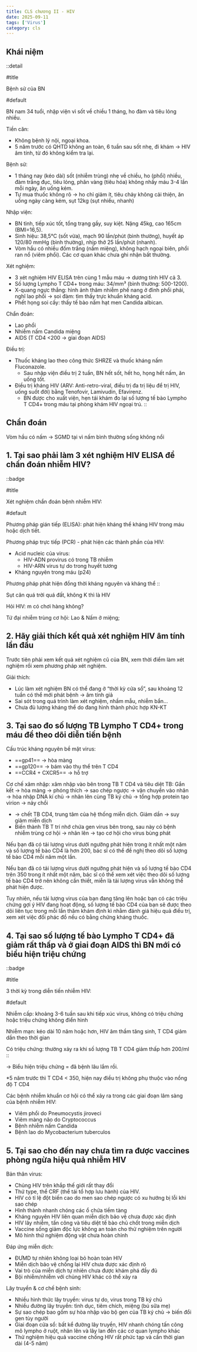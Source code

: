```yaml
---
title: CLS chương II - HIV
date: 2025-09-11
tags: ['Virus']
category: cls
---
```


<!-- markdownlint-disable MD018 -->
## Khái niệm

::detail

#title

Bệnh sử của BN

#default

BN nam 34 tuổi, nhập viện vì sốt về chiều 1 tháng, ho đàm và tiêu lỏng nhiều.

Tiền căn:

- Không bệnh lý nội, ngoại khoa.
- 5 năm trước có QHTD không an toàn, 6 tuần sau sốt nhẹ, đi khám → HIV âm tính, từ đó không kiểm tra lại.

Bệnh sử:

- 1 tháng nay (kéo dài) sốt (nhiễm trùng) nhẹ về chiều, ho (phổi) nhiều, đàm trắng đục, tiêu lỏng, phân vàng (tiêu hóa) không nhầy máu 3-4 lần mỗi ngày, ăn uống kém.
- Tự mua thuốc không rõ → ho chỉ giảm ít, tiêu chảy không cải thiện, ăn uống ngày càng kém, sụt 12kg (sụt nhiều, nhanh)

Nhập viện:

- BN tỉnh, tiếp xúc tốt, tổng trạng gầy, suy kiệt. Nặng 45kg, cao 165cm (BMI=16,5).
- Sinh hiệu: 38,5°C (sốt vừa), mạch 90 lần/phút (bình thường), huyết áp 120/80 mmHg (bình thường), nhịp thở 25 lần/phút (nhanh).
- Vòm hầu có nhiều đốm trắng (nấm miệng), không hạch ngoại biên, phổi ran nổ (viêm phổi). Các cơ quan khác chưa ghi nhận bất
thường.

Xét nghiệm:

- 3 xét nghiệm HIV ELISA trên cùng 1 mẫu máu → dương tính HIV cả 3.
- Số lượng Lympho T CD4+ trong máu: 34/mm³ (bình thường: 500-1200).
- X-quang ngực thẳng: hình ảnh thâm nhiễm phế nang ở đỉnh phổi phải, nghĩ lao phổi → soi đàm: tìm thấy trực khuẩn kháng acid.
- Phết họng soi cấy: thấy tế bào nấm hạt men Candida albican.

Chẩn đoán:

- Lao phổi
- Nhiễm nấm Candida miệng
- AIDS (T CD4 <200 → giai đoạn AIDS)

Điều trị:

- Thuốc kháng lao theo công thức SHRZE và thuốc kháng nấm Fluconazole.
  - Sau nhập viện điều trị 2 tuần, BN hết
sốt, hết ho, họng hết nấm, ăn uống
tốt.
- Điều trị kháng HIV (ARV: Anti-retro-viral, điều trị đa trị liệu để trị HIV, uống suốt đời) bằng Tenofovir, Lamivudin, Efavirenz.
  - BN được cho xuất viện, hẹn tái khám đo lại số lượng tế bào Lympho T CD4+ trong máu tại phòng khám HIV ngoại trú.
::

## Chẩn đoán

Vòm hầu có nấm -> SGMD tại vì nấm bình thường sống không nổi

## 1. Tại sao phải làm 3 xét nghiệm HIV ELISA để chẩn đoán nhiễm HIV?

::badge

#title

Xét nghiệm chẩn đoán bệnh nhiễm HIV:

#default

Phương pháp gián tiếp (ELISA): phát hiện kháng thể kháng HIV trong máu hoặc dịch tiết.

Phương pháp trực tiếp (PCR) - phát hiện các thành phần của HIV:

- Acid nucleic của virus:
  - HIV-ADN provirus có trong TB nhiễm
  - HIV-ARN virus tự do trong huyết tương
- Kháng nguyên trong máu (p24)

Phương pháp phát hiện đồng thời kháng nguyên và kháng thể
::

Sụt cân quá trời quá đất, không K thì là HIV

Hỏi HIV: m có chơi hàng không?

Tứ đại nhiễm trùng cơ hội: Lao & Nấm ở miệng;

## 2. Hãy giải thích kết quả xét nghiệm HIV âm tính lần đầu

Trước tiên phải xem kết quả xét nghiệm cũ của BN, xem thời điểm làm xét nghiệm rồi xem phương pháp xét nghiệm.

Giải thích:

- Lúc làm xét nghiệm BN có thể đang ở “thời kỳ cửa sổ”, sau khoảng 12 tuần có
thể mới phát bệnh → âm tính giả
- Sai sót trong quá trình làm xét nghiệm, nhầm mẫu, nhiễm bẩn…
- Chưa đủ lượng kháng thể do đang hình thành phức hợp KN-KT

## 3. Tại sao đo số lượng TB Lympho T CD4+ trong máu để theo dõi diễn tiến bệnh

Cấu trúc kháng nguyên bề mặt virus:

- ==gp41== → hòa màng
- ==gp120== → bám vào thụ thể trên T CD4
- ==CCR4 + CXCR5== → hỗ trợ

Cơ chế xâm nhập: xâm nhập vào bên trong TB T CD4 và tiêu diệt TB: Gắn kết
→ hòa màng → phóng thích → sao chép ngược → vận chuyển vào nhân →
hòa nhập DNA kí chủ → nhân lên cùng TB ký chủ → tổng hợp protein tạo virion
→ nảy chồi

- → chết TB CD4, trung tâm của hệ thống miễn dịch. Giảm dần → suy giảm
miễn dịch
- Biến thành TB T trí nhớ chứa gen virus bên trong, sau này có bệnh nhiễm trùng cơ hội → nhân lên → tạo cơ hội cho virus bùng phát

Nếu bạn đã có tải lượng virus dưới ngưỡng phát hiện trong
ít nhất một năm và số lượng tế bào CD4 là hơn 200, bác sĩ
có thể đề nghị theo dõi số lượng tế bào CD4 mỗi năm một
lần.

Nếu bạn đã có tải lượng virus dưới ngưỡng phát hiện và số lượng tế bào CD4 trên 350 trong ít nhất một năm, bác sĩ có thể xem xét việc theo dõi số lượng tế bào CD4 trở nên không cần thiết, miễn là tải lượng virus vẫn không thể phát hiện được.

Tuy nhiên, nếu tải lượng virus của bạn đang tăng lên hoặc bạn có các triệu chứng gợi ý HIV đang hoạt động, số lượng tế bào CD4 của bạn sẽ được theo dõi liên tục trong mỗi lần
thăm khám định kì nhằm đánh giá hiệu quả điều trị, xem xét việc đổi phác đồ nếu có bằng chứng kháng thuốc.

## 4. Tại sao số lượng tế bào Lympho T CD4+ đã giảm rất thấp và ở giai đoạn AIDS thì BN mới có biểu hiện triệu chứng

::badge

#title

3 thời kỳ trong diễn tiến nhiễm HIV:

#default

Nhiễm cấp: khoảng 3-6 tuần sau khi tiếp xúc virus, không có triệu chứng hoặc triệu chứng không điển hình

Nhiễm mạn: kéo dài 10 năm hoặc hơn, HIV âm thầm tăng sinh, T CD4 giảm dần theo thời gian

Có triệu chứng: thường xảy ra khi số lượng TB T CD4 giảm thấp hơn 200/ml
::

→ Biểu hiện triệu chứng = đã bệnh lâu lắm rồi.

*5 năm trước thì T CD4 < 350, hiện nay điều trị không phụ thuộc vào nồng độ T CD4

Các bệnh nhiễm khuẩn cơ hội có thể xảy ra trong các giai đoạn lâm sàng của bệnh nhiễm HIV:

- Viêm phổi do Pneumocystis jiroveci
- Viêm màng não do Cryptococcus
- Bệnh nhiễm nấm Candida
- Bệnh lao do Mycobacterium tuberculos

## 5. Tại sao cho đến nay chưa tìm ra được vaccines phòng ngừa hiệu quả nhiễm HIV

Bản thân virus:

- Chủng HIV trên khắp thế giới rất thay đổi
- Thứ type, thể CRF (thể tái tổ hợp lưu hành) của HIV.
- HIV có tỉ lệ đột biến cao do men sao chép ngược có xu hướng bị lỗi khi sao chép
- Hình thành nhanh chóng các ổ chứa tiềm tàng
- Kháng nguyên HIV liên quan miễn dịch bảo vệ chưa được xác định
- HIV lây nhiễm, tấn công và tiêu diệt tế bào chủ chốt trong miễn dịch
- Vaccine sống giảm độc lực không an toàn cho thử nghiệm trên người
- Mô hình thử nghiệm động vật chưa hoàn chỉnh

Đáp ứng miễn dịch:

- ĐƯMD tự nhiên không loại bỏ hoàn toàn HIV
- Miễn dịch bảo vệ chống lại HIV chưa được xác định rõ
- Vai trò của miễn dịch tự nhiên chưa được khám phá đầy đủ
- Bội nhiễm/nhiễm với chủng HIV khác có thể xảy ra

Lây truyền & cơ chế bệnh sinh:

- Nhiều hình thức lây truyền: virus tự do, virus trong TB ký chủ
- Nhiều đường lây truyền: tình dục, tiêm chích, miệng (bú sữa mẹ)
- Sự sao chép bao gồm sự hòa nhập vào bộ gen của TB ký chủ → biến đổi gen tùy người
- Giai đoạn cửa sổ: bất kể đường lây truyền, HIV nhanh chóng tấn công mô lympho ở ruột, nhân lên và lây lan đến các cơ quan lympho khác
- Thử nghiệm hiệu quả vaccine chống HIV rất phức tạp và cần thời gian dài (4-5 năm)
